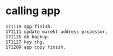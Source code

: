 # calling app
```
171110 app finish.
171111 update marekt address prcoessor.
171126 db backup.
171127 key chg.
171209 app copy finish.
```